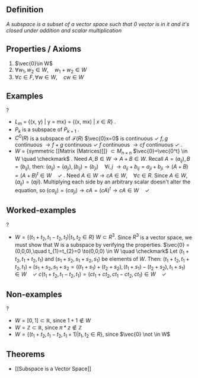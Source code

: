 
## Definition
*A subspace is a subset of a vector space such that 0 vector is in it and it's closed under addition and scalar multiplication*

## Properties / Axioms
1. $\vec{0}\in W$
2. $\forall w_{1},w_{2} \in W, \quad w_{1}+w_{2} \in W$
3. $\forall c \in F,\forall w \in W, \quad  cw\in W$

## Examples
?
- $L_{m}$ = {(x, y) | y = mx} = {(x, mx) | $x \in R$}
.
- $P_{k}$ is a subspace of $P_{k+1}$
.
- $C^0(R)$ is a subspace of $\mathcal{F}(R)$
	$\vec{0}x=0$ is continuous $\checkmark$
	$f,g$ continuous $\to f+g$ continuous $\checkmark$
	$f$ continuous $\to cf$ continuous $\checkmark$
.
- $W$ = {symmetric [[Matrix (Matrices)]]} $\subset M_{n\times n}$
	$\vec{0}=\vec{0^t} \in W \quad \checkmark$
	.
	Need $A, B \in W \to A+B \in W$. Recall $A=(a_{ij}),B=(b_{ij})$, then:
	$(a_{ij})=(a_{ji}),(b_{ij})=(b_{ji}) \quad \forall i,j$
	$\to a_{ij}+b_{ij}=a_{ji}+b_{ji} \to (A+B) = (A+B)^t \in W \quad \checkmark$
	.
	Need $A \in W \to cA \in W, \quad \forall c\in R$.
	Since $A \in W, (a_{ij})=(a{ji})$. Multiplying each side by an arbitrary scalar doesn't alter the equation, so $(ca_{ij})=(ca_{ji}) \to cA = (cA)^t \to cA \in W \quad \checkmark$
<!--SR:!2025-06-13,4,276-->


## Worked-examples
?
- $W=\{(t_{1}+t_{2}, t_{1}-t_{2}, t_{1}) | t_{1},t_{2}\in R\}$
	$W\subset R^3$. Since $R^3$ is a vector space, we must show that W is a subspace by verifying the properties.
	$\vec{0} = (0,0,0),\quad t_{1}=t_{2}=0 \to(0,0,0) \in W \quad \checkmark$
	Let $(t_{1}+t_{2}, t_{1}+t_{2}, t_{1})$ and $(s_{1}+s_{2}, s_{1}+s_{2}, s_{1})$ be elements of $W$. Then: $(t_{1}+t_{2}, t_{1}+t_{2}, t_{1}) + (s_{1}+s_{2}, s_{1}+s_{2} = ((t_{1}+s_{1})+(t_{2}+s_{2}), (t_{1}+s_{1})-(t_{2}+s_{2}),t_{1}+s_{1}) \in W \quad \checkmark$
	$c(t_{1}+t_{2}, t_{1}-t_{2}, t_{1}) = (ct_{1}+ct_{2}, ct_{1}-ct_{2}, ct_{1}) \in W \quad \checkmark$
<!--SR:!2025-06-13,4,276-->


## Non-examples
?
- $W=[0,1] \subset\mathbb{R}$, since $1+1\not\in W$
- $W = \mathbb{Z}\subset \mathbb{R}$, since $\pi*z\not\in \mathbb{Z}$
- $W=\{(t_{1}+t_{2}, t_{1}-t_{2}, t_{1}+1) | t_{1},t_{2}\in R\}$, since $\vec{0} \not \in W$
<!--SR:!2025-06-13,4,276-->


## Theorems
- [[Subspace is a Vector Space]]

